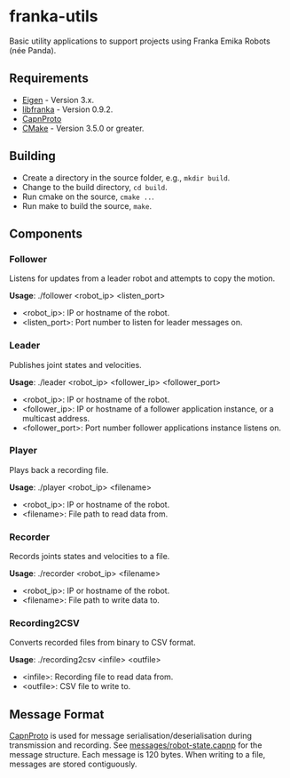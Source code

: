 # franka-utils
Basic utility applications to support projects using Franka Emika Robots (née Panda).

## Requirements
  * [Eigen](https://eigen.tuxfamily.org/index.php?title=Main_Page) - Version 3.x.
  * [libfranka](https://github.com/frankaemika/libfranka) - Version 0.9.2.
  * [CapnProto](https://capnproto.org/)
  * [CMake](https://cmake.org) - Version 3.5.0 or greater.

## Building
  * Create a directory in the source folder, e.g., `mkdir build`.
  * Change to the build directory, `cd build`.
  * Run cmake on the source, `cmake ..`.
  * Run make to build the source, `make`.

## Components

### Follower
Listens for updates from a leader robot and attempts to copy the motion.

**Usage**: ./follower &lt;robot_ip&gt; &lt;listen_port&gt;
  * &lt;robot_ip&gt;: IP or hostname of the robot.
  * &lt;listen_port&gt;: Port number to listen for leader messages on.

### Leader
Publishes joint states and velocities.

**Usage**: ./leader &lt;robot_ip&gt; &lt;follower_ip&gt; &lt;follower_port&gt; 
  * &lt;robot_ip&gt;: IP or hostname of the robot.
  * &lt;follower_ip&gt;: IP or hostname of a follower application instance, or a multicast address.
  * &lt;follower_port&gt;: Port number follower applications instance listens on.

### Player
Plays back a recording file.

**Usage**: ./player &lt;robot_ip&gt; &lt;filename&gt;
  * &lt;robot_ip&gt;: IP or hostname of the robot.
  * &lt;filename&gt;: File path to read data from.

### Recorder
Records joints states and velocities to a file.

**Usage**: ./recorder &lt;robot_ip&gt; &lt;filename&gt;
  * &lt;robot_ip&gt;: IP or hostname of the robot.
  * &lt;filename&gt;: File path to write data to.

### Recording2CSV
Converts recorded files from binary to CSV format.

**Usage**: ./recording2csv &lt;infile&gt; &lt;outfile&gt;
  * &lt;infile&gt;: Recording file to read data from.
  * &lt;outfile&gt;: CSV file to write to.

## Message Format

[CapnProto](https://capnproto.org/) is used for message serialisation/deserialisation
during transmission and recording. See [messages/robot-state.capnp](messages/robot-state.capnp) 
for the message structure. Each message is 120 bytes. When writing to a file, messages
are stored contiguously.

